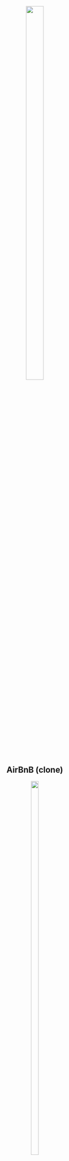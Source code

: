 <h1 align="center" >
<br>
    <img src="https://assets.website-files.com/6105315644a26f77912a1ada/610540e8b4cd6969794fe673_Holberton_School_logo-04-04.svg" height="50%" width="30%">
</h1>

<h2 align="center">
    AirBnB (clone)
</h2>

<p align="center">
<img src="https://user-images.githubusercontent.com/68792144/141602345-7b71c4ea-a4dd-42d9-b706-7fc2c7b85ca5.png" height="50%" width="20%">
</p>

<p align="center">
    <a href="https://github.com/cristhian1107/printf/commits/main">
        <img src="https://img.shields.io/github/last-commit/cristhian1107/AirBnB_clone.svg?style=flat-square&logo=github&logoColor=white" alt="GitHub last commit">
    </a>
    <a href="https://github.com/cristhian1107/printf/issues">
    <img src="https://img.shields.io/github/issues-raw/cristhian1107/AirBnB_clone.svg?style=flat-square&logo=github&logoColor=white"
         alt="GitHub issues">
    </a>
    <a href="https://github.com/cristhian1107/printf/pulls">
    <img src="https://img.shields.io/github/issues-pr-raw/cristhian1107/AirBnB_clone.svg?style=flat-square&logo=github&logoColor=white"
         alt="GitHub pull requests">
    </a>
</p>

<h4 align="center"> This project is WepApp in Python </h4>

<p align="center">
    <a href="#Description">Description</a> •
    <a href="#The console">The console</a> •
    <a href="#Contact Information">Contact Information</a> •
</p>

# Overview
This is first step for the project AirBnB-Clone called ´´The console´´.
First we create a command line interpreter like we did in Shell Project.
Then we have to manage Classes in order to create, show, update and destroy objects.

# Description
This project is the first step of the AirBnB project, which is an AirBnB clone that includes design, layout, infrastructure and database.

It consists of the implementation of a command line interface in the PYTHON programming language, which simulates the interaction with a RESTful API and data persistence. As well as basic functions such as create, show, update, destroy that simulate a CRUD (Create, Read, Update, Delete) of a lifetime towards a database.

We will not implement all the features, just some of them to cover all the fundamental concepts of the higher level programming track.

# The console

<p align="center"><img src="https://user-images.githubusercontent.com/68792144/141602516-90e36740-e66e-4edd-8baf-08f318b10a58.png" width="700"></p>

## Files Contained on this repository

| File | Description |
|--|--|
| **AUTHORS** | Contains the authors of the AirBnB-Clone Project. |
| **README.md** | Contains an overview of AirBnB-Clone Project. Important things that you should know before executes our AirBnB-Clone command line program. |
| **console.py** |  **HBNBCommand:** Class that defines the command line interpreter. **do_EOF:** command to exit the program. **do_quit:** command to exit the program. **emptyline:** when the line is empty does not perform any action. **do_precmd:** parses command input **help_help:** Prints help command description. **do_create:** Creates a new instance of BaseModel. **do_show:** Prints the string representation of an instance. **do_destroy** Deletes an instance based on the class name and id. **do_all** Prints all string representation of all instances. **do_update** Updates an instance by adding or updating its attribute. **do_count** counts number of instances of a class. |
| **models** | **engine** file storage directory. **__init__.py ** Create a unique FileStorage instance for your application. **amenity.py ** Class based on BaseModel. **base_model.py ** Base class that defines all common attributes/methods for other classes. **city.py ** Class based on BaseModel. **place.py ** Class based on BaseModel. **review.py ** Class based on BaseModel. **state.py ** Class based on BaseModel. **user.py ** Class based on BaseModel. |
| **tests** | **test_models** Test files directory. **__init__.py ** Packages the tests files. |

## Install
```shell
git clone https://github.com/Spha98/holbertonschool-AirBnB_clone.git
```

## Execution
`Interactive Mode`
 ```shell
 $ ./console.py
(hbnb) help
Documented commands (type help <topic>):
========================================
EOF  help  quit
(hbnb)
(hbnb)
(hbnb) quit
$
 ```
`Non-Interactive Mode`
```shell
$ echo "help" | ./console.py
(hbnb)
Documented commands (type help <topic>):
========================================
EOF  help  quit
(hbnb)
$
$ cat test_help
help
$
$ cat test_help | ./console.py
(hbnb)
Documented commands (type help <topic>):
========================================
EOF  help  quit
(hbnb)
$
```

## Commands
| CMD   | Description | Usage |
|--------|--------|--------|
| **`help`**   | Displays help manual and usage of command specified | `help` `<command>` <br> `help`|
| **`quit`**   | Exit the program | `quit` |
| **`EOF`**    | Exit the program | `EOF` <br>`Ctrl + D`|
| **`create`** | Creates new id for a new class | `create <class name>` |
| **`show`**   |  Prints the string representation of an instance based on the class name  | `show <class name> id`|
| **`destroy`**| Deletes an instance based on the class name and id | `destroy <class name> id`|
| **`all`**    | Prints all string representation of all instances based or not on the class name | `all` <br> `all <class name>`|
| **`update`** | Updates an instance based on the class name and id by adding or updating attribute | `update <class name> <id> <attribute> <value>` |


## Authors and Github

* **Please, read the [AUTHORS](https://github.com/Spha98/holbertonschool-AirBnB_clone.git) file**

# Contact Information
Please feel free to contact us regarding any matter (specially about mistakes, recomendations and gramar errors)

<p align="center">
Ernest Mqcina - Danisile Jiyane
<a href="https://github.com/Spha98">
<a href="https://github.com/Danisile">
</a>
</p>



</p>